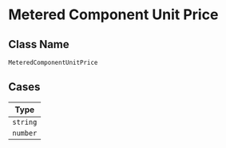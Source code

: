
# Metered Component Unit Price

## Class Name

`MeteredComponentUnitPrice`

## Cases

| Type |
|  --- |
| `string` |
| `number` |

